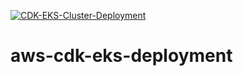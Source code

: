 [![CDK-EKS-Cluster-Deployment](https://github.com/ArunaLakmal/aws-cdk-eks-deployment/actions/workflows/aws-cdk-eks-deploy-pipeline.yaml/badge.svg?branch=main)](https://github.com/ArunaLakmal/aws-cdk-eks-deployment/actions/workflows/aws-cdk-eks-deploy-pipeline.yaml)

# aws-cdk-eks-deployment